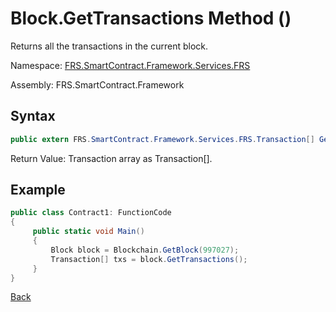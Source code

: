 # Block.GetTransactions Method ()

Returns all the transactions in the current block.

Namespace: [FRS.SmartContract.Framework.Services.FRS](../../FRS.md)

Assembly: FRS.SmartContract.Framework

## Syntax

```c#
public extern FRS.SmartContract.Framework.Services.FRS.Transaction[] GetTransactions()
```

Return Value: Transaction array as Transaction[].

## Example

```c#
public class Contract1: FunctionCode
{
     public static void Main()
     {
         Block block = Blockchain.GetBlock(997027);
         Transaction[] txs = block.GetTransactions();
     }
}
```



[Back](../Block.md)
